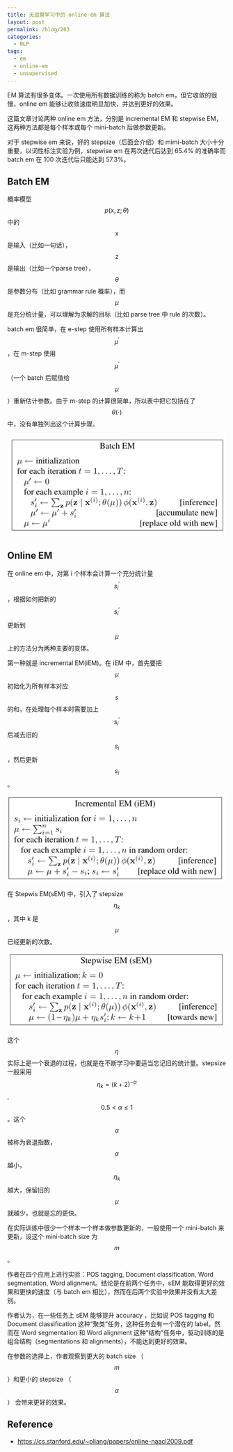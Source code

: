 ```yaml
---
title: 无监督学习中的 online-em 算法
layout: post
permalink: /blog/203
categories:
  - NLP
tags:
  - em
  - online-em
  - unsupervised
---
```


EM 算法有很多变体。一次使用所有数据训练的称为 batch em，但它收敛的很慢，online em 能够让收敛速度明显加快，并达到更好的效果。

这篇文章讨论两种 online em 方法，分别是 incremental EM 和 stepwise EM，这两种方法都是每个样本或每个 mini-batch 后做参数更新。

对于 stepwise em 来说，好的 stepsize（后面会介绍）和 mimi-batch 大小十分重要，以词性标注实验为例，stepwise em 在两次迭代后达到 65.4% 的准确率而 batch em 在 100 次迭代后只能达到 57.3%。

## Batch EM

概率模型 $$p(\mathrm{x},\mathrm{z};\theta)$$ 中的 $$\mathrm{x}$$ 是输入（比如一句话），$$\mathrm{z}$$ 是输出（比如一个parse tree），$$\theta$$ 是参数分布（比如 grammar rule 概率），而 $$\mu$$ 是充分统计量，可以理解为求解的目标（比如 parse tree 中 rule 的次数）。

batch em 很简单，在 e-step 使用所有样本计算出 $$\mu^{'}$$ ，在 m-step 使用 $$\mu^{'}$$ （一个 batch 后赋值给 $$\mu$$）重新估计参数。由于 m-step 的计算很简单，所以表中把它包括在了 $$\theta(\cdot)$$ 中，没有单独列出这个计算步骤。

![](../img/203_batchem.png)

## Online EM

在 online em 中，对第 i 个样本会计算一个充分统计量 $$s_{i}^{'}$$ ，根据如何把新的 $$s_{i}^{'}$$ 更新到 $$\mu$$ 上的方法分为两种主要的变体。

第一种就是 incremental EM(iEM)。在 iEM 中，首先要把 $$\mu$$ 初始化为所有样本对应 $$s$$ 的和，在处理每个样本时需要加上 $$s_{i}^{'}$$ 后减去旧的 $$s_{i}$$，然后更新 $$s_{i}$$ 。

![](../img/203_iem.png)

在 Stepwis EM(sEM) 中，引入了 stepsize $$\eta_{k}$$，其中 k 是 $$\mu$$ 已经更新的次数。

![](../img/203_sem.png)

这个$$\eta$$ 实际上是一个衰退的过程，也就是在不断学习中要适当忘记旧的统计量。stepsize 一般采用 $$\eta_{k}=(k+2)^{- \alpha}$$, $$0.5< \alpha \leq 1$$。这个 $$\alpha$$ 被称为衰退指数，$$\alpha$$ 越小，$$\eta_{k}$$ 越大，保留旧的 $$\mu$$ 就越少，也就是忘的更快。

在实际训练中很少一个样本一个样本做参数更新的，一般使用一个 mini-batch 来更新，设这个 mini-batch size 为 $$m$$。

作者在四个应用上进行实验：POS tagging, Document classification, Word segmentation, Word alignment。结论是在前两个任务中，sEM 能取得更好的效果和更快的速度（与 batch em 相比），然而在后两个实验中效果并没有太大差别。

作者认为，在一些任务上 sEM 能够提升 accuracy ，比如说 POS tagging 和 Document classification 这种“聚类”任务，这种任务会有一个潜在的 label。然而在 Word segmentation 和 Word alignment 这种“结构”任务中，驱动训练的是组合结构（segmentations 和 alignments），不能达到更好的效果。

在参数的选择上，作者观察到更大的 batch size （$$m$$ ）和更小的 stepsize （$$\alpha$$） 会带来更好的效果。

## Reference

- https://cs.stanford.edu/~pliang/papers/online-naacl2009.pdf
